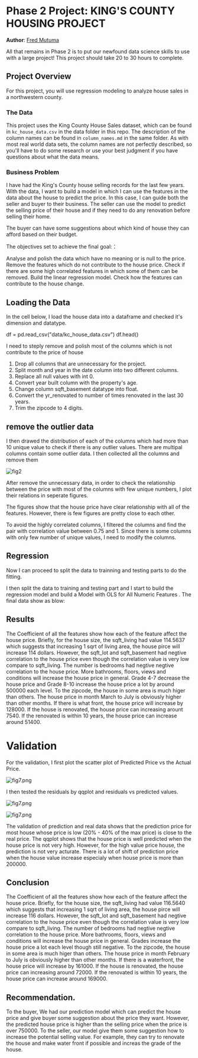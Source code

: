 # Phase 2 Project: KING'S COUNTY HOUSING PROJECT

**Author**: [Fred Mutuma](mailto:fred.mutuma@school.moringaschool.com)

All that remains in Phase 2 is to put our newfound data science skills to use with a large project! This project should take 20 to 30 hours to complete.

## Project Overview

For this project, you will use regression modeling to analyze house sales in a northwestern county.

### The Data

This project uses the King County House Sales dataset, which can be found in  `kc_house_data.csv` in the data folder in this repo. The description of the column names can be found in `column_names.md` in the same folder. As with most real world data sets, the column names are not perfectly described, so you'll have to do some research or use your best judgment if you have questions about what the data means.



### Business Problem

I have had the King's County house selling records for the last few years. With the data, I want to build a model in which I can use the features in the data about the house to predict the price. In this case, I can guide both the seller and buyer to their business. The seller can use the model to predict the selling price of their house and if they need to do any renovation before selling their home.

The buyer can have some suggestions about which kind of house they can afford based on their budget.

The objectives set to achieve the final goal:：

Analyse and polish the data which have no meaning or is null to the price.
Remove the features which do not contribute to the house price.
Check if there are some high correlated features in which some of them can be removed.
Build the linear regression model.
Check how the features can contribute to the house change.

## Loading the Data
In the cell below, I load the house data into a dataframe and checked it's dimension and datatype.

df = pd.read_csv("data/kc_house_data.csv")
df.head()

I need to steply remove and polish most of the columns which is not contribute to the price of house
1. Drop all columns that are unnecessary for the project.
2. Split month and year in the date column into two different columns.
3. Replace all null values with int 0.
4. Convert year built column with the property's age.
5. Change column sqft_basement datatype into float.
6. Convert the yr_renovated to number of times renovated in the last 30 years.
7. Trim the zipcode to 4 digits.

## remove the outlier data 
 I then drawed the distribution of each of the columns which had more than 10 unique value to check if there is any outlier values. There are multipal columns contain some outlier data. I then collected all the columns and remove them 
 
 ![fig2](./images/fig2.png)
 
 After remove the unnecessary data, in order to check the relationship between the price with most of the columns with few unique numbers, I plot their relations in seperate figures.
 
 
 The figures show that the house price have clear relationship with all of the features. However, there is few figures are pretty close to each other.

To avoid the highly correlated columns, I filtered the columns and find the pair with correlation value between 0.75 and 1.
Since there is some columns with only few number of unique values, I need to modify the columns.


## Regression
Now I can proceed to split the data to trainning and testing parts to do the fitting.

I then split the data to training and testing part and  I start to build the regression model and build a Model with OLS for  All Numeric Features .
The final data show as blow:

## Results
The Coefficient of all the features show how each of the feature affect the house price. Briefly, for the house size, the sqft_living had value 114.5637 which suggests that increasing 1 sqrt of living area, the house pirce will increase 114 dollars. However, the sqft_lot and sqft_basement had negtive correlation to the house price even though the correlation value is very low compare to sqft_living. The number is bedrooms had negtive negtive correlation to the house price. More bathrooms, floors, views and conditions will increase the house price in general. Grade 4-7 decrease the house price and Grade 8-10 increase the house price a lot by around 500000 each level. To the zipcode, the house in some area is much higer than others. The house price in month March to July is obviously higher than other months. If there is what front, the house price will increase by 128000. If the house is renovated, the house price can increasing arount 7540. If the renovated is within 10 years, the house price can increase around 51400.



# Validation
 For the validation, I first plot the scatter plot of Predicted Price vs the Actual Price. 
 
 ![fig7.png](./images/fig5.png)
 
I then tested the residuals by qqplot and residuals vs predicted values.

![fig7.png](./images/fig6.png)

![fig7.png](./images/fig7.png)


The validation of prediction and real data shows that the prediction price for most house whose price is low (20% - 40% of the max price) is close to the real price. The qqplot shows that the house price is well predicted when the house price is not very high. However, for the high value price house, the prediction is not very acturate. There is a lot of shift of prediction price when the house value increase especialy when house price is more than 200000.

## Conclusion

The Coefficient of all the features show how each of the feature affect the house price. Briefly, for the house size, the sqft_living had value 116.5640 which suggests that increasing 1 sqrt of living area, the house pirce will increase 116 dollars. However, the sqft_lot and sqft_basement had negtive correlation to the house price even though the correlation value is very low compare to sqft_living. The number of bedrooms had negtive negtive correlation to the house price. More bathrooms, floors, views and conditions will increase the house price in general. Grades increase the house price a lot each level though still negative. To the zipcode, the house in some area is much higer than others. The house price in month February to July is obviously higher than other months. If there is a waterfront, the house price will increase by 161000. If the house is renovated, the house price can increasing around 72000. If the renovated is within 10 years, the house price can increase around 169000.

## Recommendation.
To the buyer, We had our prediction model which can predict the house price and give buyer some suggestion about the price they want. However, the predicted house price is higher than the selling price when the price is over 750000. To the seller, our model give them some suggestion how to increase the potential selling value. For example, they can try to renovate the house and make water front if possible and increas the grade of the house.
